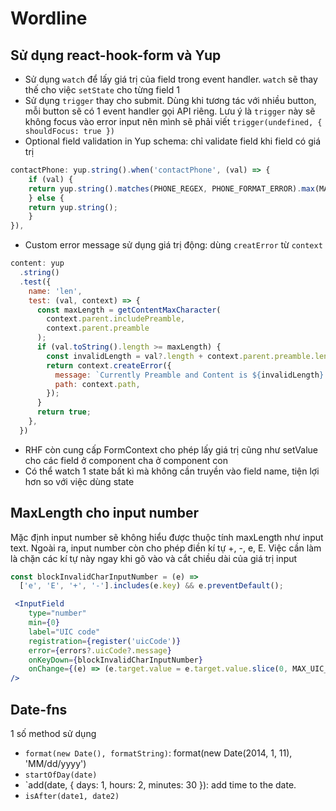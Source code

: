 # Wordline

## Sử dụng react-hook-form và Yup

- Sử dụng `watch` để lấy giá trị của field trong event handler. `watch` sẽ thay thế cho việc `setState` cho từng field 1
- Sử dụng `trigger` thay cho submit. Dùng khi tương tác với nhiều button, mỗi button sẽ có 1 event handler gọi API riêng. Lưu ý là `trigger` này sẽ không focus vào error input nên mình sẽ phải viết `trigger(undefined, { shouldFocus: true })`
- Optional field validation in Yup schema: chỉ validate field khi field có giá trị

```js
contactPhone: yup.string().when('contactPhone', (val) => {
    if (val) {
    return yup.string().matches(PHONE_REGEX, PHONE_FORMAT_ERROR).max(MAX_PHONE_CHAR);
    } else {
    return yup.string();
    }
}),
```
- Custom error message sử dụng giá trị động: dùng `creatError` từ `context`

```js
content: yup
  .string()
  .test({
    name: 'len',
    test: (val, context) => {
      const maxLength = getContentMaxCharacter(
        context.parent.includePreamble,
        context.parent.preamble
      );
      if (val.toString().length >= maxLength) {
        const invalidLength = val?.length + context.parent.preamble.length;
        return context.createError({
          message: `Currently Preamble and Content is ${invalidLength} characters. Maximum is 800 characters.`,
          path: context.path,
        });
      }
      return true;
    },
  })
```

- RHF còn cung cấp FormContext cho phép lấy giá trị cũng như setValue cho các field ở component cha ở component con
- Có thể watch 1 state bất kì mà không cần truyền vào field name, tiện lợi hơn so với việc dùng state

## MaxLength cho input number

Mặc định input number sẽ không hiểu được thuộc tính maxLength như input text. Ngoài ra, input number còn cho phép điền kí tự +, -, e, E. Việc cần làm là chặn các kí tự này ngay khi gõ vào và cắt chiều dài của giá trị input


```js
const blockInvalidCharInputNumber = (e) =>
  ['e', 'E', '+', '-'].includes(e.key) && e.preventDefault();
```

```jsx
 <InputField
    type="number"
    min={0}
    label="UIC code"
    registration={register('uicCode')}
    error={errors?.uicCode?.message}
    onKeyDown={blockInvalidCharInputNumber}
    onChange={(e) => (e.target.value = e.target.value.slice(0, MAX_UIC_CHAR))}
/>
```

## Date-fns

1 số method sử dụng

- `format(new Date(), formatString)`: format(new Date(2014, 1, 11), 'MM/dd/yyyy')
- `startOfDay(date)`
- `add(date, { days: 1, hours: 2, minutes: 30 }): add time to the date.
- `isAfter(date1, date2)`
